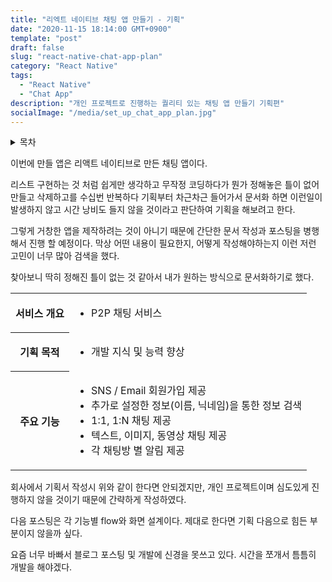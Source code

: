 ```yaml
---
title: "리엑트 네이티브 채팅 앱 만들기 - 기획"
date: "2020-11-15 18:14:00 GMT+0900"
template: "post"
draft: false
slug: "react-native-chat-app-plan"
category: "React Native"
tags:
  - "React Native"
  - "Chat App"
description: "개인 프로젝트로 진행하는 퀄리티 있는 채팅 앱 만들기 기획편"
socialImage: "/media/set_up_chat_app_plan.jpg"
---
```


<details markdown="1">
<summary>목차</summary>
<p>

- [리액트 네이티브 채팅 앱 만들기 - 기획](/posts/react-native-chat-app-plan)
</p>
</details>

이번에 만들 앱은 리액트 네이티브로 만든 채팅 앱이다.

리스트 구현하는 것 처럼 쉽게만 생각하고 무작정 코딩하다가 뭔가 정해놓은 틀이 없어 만들고 삭제하고를 수십번 반복하다 기획부터 차근차근 들어가서 문서화 하면 이런일이 발생하지 않고 시간 낭비도 들지 않을 것이라고 판단하여 기획을 해보려고 한다.

그렇게 거창한 앱을 제작하려는 것이 아니기 때문에 간단한 문서 작성과 포스팅을 병행해서 진행 할 예정이다. 막상 어떤 내용이 필요한지, 어떻게 작성해야하는지 이런 저런 고민이 너무 많아 검색을 했다.

찾아보니 딱히 정해진 틀이 없는 것 같아서 내가 원하는 방식으로 문서화하기로 했다.

<table>
<tr>
<th>서비스 개요</th>
<td>

- P2P 채팅 서비스

</td>
</tr>
<tr>
<th>기획 목적</th>
<td>

- 개발 지식 및 능력 향상

</td>
</tr>
<tr>
<th>주요 기능</th>
<td>

- SNS / Email 회원가입 제공
- 추가로 설정한 정보(이름, 닉네임)을 통한 정보 검색
- 1:1, 1:N 채팅 제공
- 텍스트, 이미지, 동영상 채팅 제공
- 각 채팅방 별 알림 제공

</td>
</tr>
</table>

회사에서 기획서 작성시 위와 같이 한다면 안되겠지만, 개인 프로젝트이며 심도있게 진행하지 않을 것이기 때문에 간략하게 작성하였다.

다음 포스팅은 각 기능별 flow와 화면 설계이다. 제대로 한다면 기획 다음으로 힘든 부분이지 않을까 싶다.

요즘 너무 바빠서 블로그 포스팅 및 개발에 신경을 못쓰고 있다. 시간을 쪼개서 틈틈히 개발을 해야겠다.
